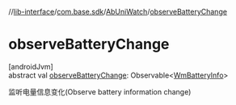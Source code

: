 //[lib-interface](../../../index.md)/[com.base.sdk](../index.md)/[AbUniWatch](index.md)/[observeBatteryChange](observe-battery-change.md)

# observeBatteryChange

[androidJvm]\
abstract val [observeBatteryChange](observe-battery-change.md): Observable&lt;[WmBatteryInfo](../../com.base.sdk.entity.data/-wm-battery-info/index.md)&gt;

监听电量信息变化(Observe battery information change)
